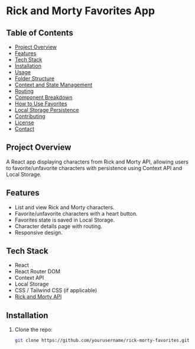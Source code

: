 # Rick and Morty Favorites App

## Table of Contents
- [Project Overview](#project-overview)
- [Features](#features)
- [Tech Stack](#tech-stack)
- [Installation](#installation)
- [Usage](#usage)
- [Folder Structure](#folder-structure)
- [Context and State Management](#context-and-state-management)
- [Routing](#routing)
- [Component Breakdown](#component-breakdown)
- [How to Use Favorites](#how-to-use-favorites)
- [Local Storage Persistence](#local-storage-persistence)
- [Contributing](#contributing)
- [License](#license)
- [Contact](#contact)


## Project Overview

A React app displaying characters from Rick and Morty API, allowing users to favorite/unfavorite characters with persistence using Context API and Local Storage.


## Features

- List and view Rick and Morty characters.
- Favorite/unfavorite characters with a heart button.
- Favorites state is saved in Local Storage.
- Character details page with routing.
- Responsive design.


## Tech Stack

- React
- React Router DOM
- Context API
- Local Storage
- CSS / Tailwind CSS (if applicable)
- [Rick and Morty API](https://rickandmortyapi.com/)


## Installation

1. Clone the repo:
   ```bash
   git clone https://github.com/yourusername/rick-morty-favorites.git
